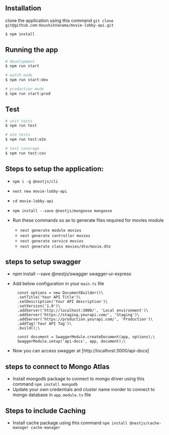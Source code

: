 
## Installation

clone the application using this command `git clone git@github.com:KoushikVanama/movie-lobby-api.git `

```bash
$ npm install
```

## Running the app

```bash
# development
$ npm run start

# watch mode
$ npm run start:dev

# production mode
$ npm run start:prod
```

## Test

```bash
# unit tests
$ npm run test

# e2e tests
$ npm run test:e2e

# test coverage
$ npm run test:cov
```

 
## Steps to setup the application:

- `npm i -g @nestjs/cli`
- `nest new movie-lobby-api`
- `cd movie-lobby-api`
- `npm install --save @nestjs/mongoose mongoose`

- Run these commands so as to generate files required for movies module
  - `nest generate module movies`
  - `nest generate controller movies`
  - `nest generate service movies`
  - `nest generate class movies/dto/movie.dto`


## steps to setup swagger
  - npm install --save @nestjs/swagger swagger-ui-express
  - Add below configuration in your `main.ts` file

    ```
      const options = new DocumentBuilder()\
      .setTitle('Your API Title')\
      .setDescription('Your API description')\
      .setVersion('1.0')\
      .addServer('http://localhost:3000/', 'Local environment')\
      .addServer('https://staging.yourapi.com/', 'Staging')\
      .addServer('https://production.yourapi.com/', 'Production')\
      .addTag('Your API Tag')\
      .build();\

      const document = SwaggerModule.createDocument(app, options);\
      SwaggerModule.setup('api-docs', app, document);\
    ```

  - Now you can access swagger at [http://localhost:3000/api-docs]

## steps to connect to Mongo Atlas
  - Install mongodb package to connect to mongo driver using this command `npm install mongodb`
  - Update your own credentials and cluster name inorder to connect to mongo database in `app.module.ts` file

## Steps to include Caching
  - Install cache package using this command `npm install @nestjs/cache-manager cache-manager`


